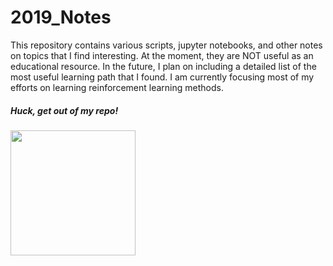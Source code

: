 # 2019_Notes

This repository contains various scripts, jupyter notebooks, and other notes on topics that I find interesting. At the moment, they are NOT useful as an educational resource.
In the future, I plan on including a detailed list of the most useful learning path that I found. I am currently focusing most of my efforts on learning reinforcement learning methods.

 
  
   
    
     
      
       
        
         
          
           
            
             
              
##### Huck, get out of my repo!
<img src='https://harrisonjansma.com/img/huck/huck5.jpg' width=200>
